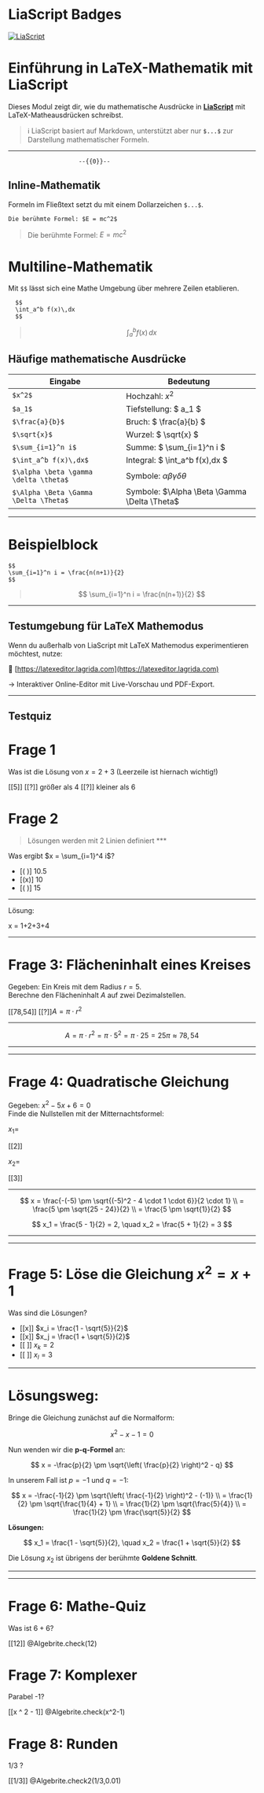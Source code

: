 <!--
author:   Volker Göhler

title:  Einführung in LaTeX-Mathematik mit LiaScript

language: de

email:    volker.goehler@informatik.tu-freiberg.de

version: 0.0.2

narrator: German Female

comment:  this short course explains math mode in liascript (in german)

import: https://raw.githubusercontent.com/liaTemplates/algebrite/master/README.md
-->

# LiaScript Badges

[![LiaScript](https://raw.githubusercontent.com/LiaScript/LiaScript/master/badges/course.svg)](https://liascript.github.io/course/?https://raw.githubusercontent.com/vgoehler/DiAgnostiK_LiaScript/master/mathe_bsp.md)

# Einführung in LaTeX-Mathematik mit LiaScript

Dieses Modul zeigt dir, wie du mathematische Ausdrücke in **[LiaScript](https://liascript.github.io)** mit LaTeX-Matheausdrücken schreibst.

> ℹ️ LiaScript basiert auf Markdown, unterstützt aber nur **`$...$`** zur Darstellung mathematischer Formeln.  


---

                        --{{0}}--

## Inline-Mathematik

Formeln im Fließtext setzt du mit einem Dollarzeichen `$...$`.

```
Die berühmte Formel: $E = mc^2$
```

> Die berühmte Formel: $E = mc^2$

Multiline-Mathematik
====================

Mit `$$` lässt sich eine Mathe Umgebung über mehrere Zeilen etablieren.

```
  $$
  \int_a^b f(x)\,dx
  $$

```

> $$
  \int_a^b f(x)\,dx
  $$


## Häufige mathematische Ausdrücke

| Eingabe               | Bedeutung                         |
| --------------------- | --------------------------------- |
| `$x^2$`               | Hochzahl: $x^2$  | 
| `$a_1$`               | Tiefstellung: $ a_1 $           |
| `$\frac{a}{b}$`       | Bruch: $ \frac{a}{b} $          |
| `$\sqrt{x}$`          | Wurzel: $ \sqrt{x} $            |
| `$\sum_{i=1}^n i$`    | Summe: $ \sum_{i=1}^n i $       |
| `$\int_a^b f(x)\,dx$` | Integral: $ \int_a^b f(x)\,dx $ |
| `$\alpha \beta \gamma \delta \theta$`| Symbole: $\alpha \beta \gamma \delta \theta$ |
| `$\Alpha \Beta \Gamma \Delta \Theta$`| Symbole: $\Alpha \Beta \Gamma \Delta \Theta$ |

---

Beispielblock
====

```
$$
\sum_{i=1}^n i = \frac{n(n+1)}{2}
$$
```

> $$
 \sum_{i=1}^n i = \frac{n(n+1)}{2}
$$

---

## Testumgebung für LaTeX Mathemodus

Wenn du außerhalb von LiaScript mit LaTeX Mathemodus experimentieren möchtest, nutze:

🔗 [https://latexeditor.lagrida.com](https://latexeditor.lagrida.com)

→ Interaktiver Online-Editor mit Live-Vorschau und PDF-Export.

---

## Testquiz

Frage 1
============

Was ist die Lösung von $x = 2+3$ (Leerzeile ist hiernach wichtig!)

[[5]]
[[?]] größer als 4
[[?]] kleiner als 6

Frage 2
============

> Lösungen werden mit 2 Linien definiert *** 


Was ergibt $x = \sum_{i=1}^4 i$?

- [( )] 10.5
- [(x)] 10
- [( )] 15
*****
Lösung:

x = 1+2+3+4

*****

Frage 3: Flächeninhalt eines Kreises
=================

Gegeben: Ein Kreis mit dem Radius $r = 5$.  
Berechne den Flächeninhalt $A$ auf zwei Dezimalstellen.

[[78,54]]
[[?]]$A=\pi \cdot r^2$
****
$$
A = \pi \cdot r^2 = \pi \cdot 5^2 = \pi \cdot 25 = 25\pi \approx 78{,}54
$$
****

---

Frage 4: Quadratische Gleichung
============

Gegeben: $x^2 - 5x + 6 = 0$  
Finde die Nullstellen mit der Mitternachtsformel:

$x_1=$

[[2]]

$x_2=$

[[3]]
*****
$$
x = \frac{-(-5) \pm \sqrt{(-5)^2 - 4 \cdot 1 \cdot 6}}{2 \cdot 1} \\
= \frac{5 \pm \sqrt{25 - 24}}{2} \\
= \frac{5 \pm \sqrt{1}}{2}
$$

$$
x_1 = \frac{5 - 1}{2} = 2, \quad x_2 = \frac{5 + 1}{2} = 3
$$
*****

---

Frage 5: Löse die Gleichung $x^2 = x + 1$
=====================

Was sind die Lösungen?

- [[x]] $x_i = \frac{1 - \sqrt{5}}{2}$
- [[x]] $x_j = \frac{1 + \sqrt{5}}{2}$
- [[ ]] $x_k = 2$
- [[ ]] $x_l = 3$
***
Lösungsweg:
===========

Bringe die Gleichung zunächst auf die Normalform:

$$
x^2 - x - 1 = 0
$$

Nun wenden wir die **p-q-Formel** an:

$$
x = -\frac{p}{2} \pm \sqrt{\left( \frac{p}{2} \right)^2 - q}
$$

In unserem Fall ist $p = -1$ und $q = -1$:

$$
x = -\frac{-1}{2} \pm \sqrt{\left( \frac{-1}{2} \right)^2 - (-1)} \\
= \frac{1}{2} \pm \sqrt{\frac{1}{4} + 1} \\
= \frac{1}{2} \pm \sqrt{\frac{5}{4}} \\
= \frac{1}{2} \pm \frac{\sqrt{5}}{2}
$$

**Lösungen:**

$$
x_1 = \frac{1 - \sqrt{5}}{2}, \quad x_2 = \frac{1 + \sqrt{5}}{2}
$$

Die Lösung $x_2$ ist übrigens der berühmte **Goldene Schnitt**.
***

---



Frage 6: Mathe-Quiz 
=================

Was ist $6 + 6$?

[[12]]
@Algebrite.check(12)

Frage 7: Komplexer
==================

Parabel -1?

[[x ^ 2 - 1]]
@Algebrite.check(x^2-1)

Frage 8: Runden
==========================

$1/3$ ?

[[1/3]]
@Algebrite.check2(1/3,0.01)
